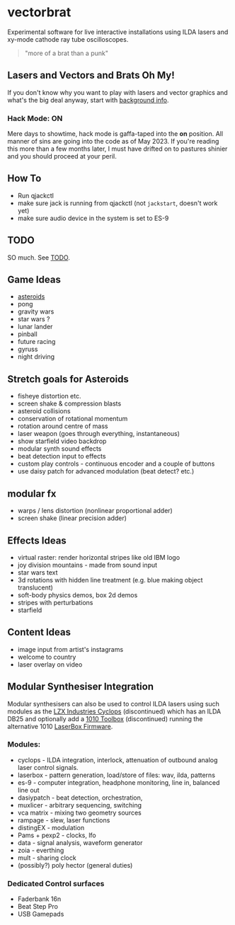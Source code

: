 # vectorbrat

Experimental software for live interactive installations using ILDA lasers and xy-mode cathode ray tube oscilloscopes.

> "more of a brat than a punk"

## Lasers and Vectors and Brats Oh My!

If you don't know why you want to play with lasers and vector graphics and 
what's the big deal anyway, start with [background info](background.md).

### Hack Mode: ON

Mere days to showtime, hack mode is gaffa-taped into the **on** position. All manner of sins are going into the code
as of May 2023. If you're reading this more than a few months later, I must have drifted
on to pastures shinier and you should proceed at your peril.

## How To

* Run qjackctl
* make sure jack is running from qjackctl (not `jackstart`, doesn't work yet)
* make sure audio device in the system is set to ES-9


## TODO

SO much. See [TODO](TODO.md).


## Game Ideas

* [asteroids](asteroids.md)
* pong
* gravity wars
* star wars ?
* lunar lander
* pinball
* future racing
* gyruss
* night driving

## Stretch goals for Asteroids

* fisheye distortion etc.
* screen shake & compression blasts
* asteroid collisions
* conservation of rotational momentum
* rotation around centre of mass
* laser weapon (goes through everything, instantaneous)
* show starfield video backdrop
* modular synth sound effects
* beat detection input to effects
* custom play controls - continuous encoder and a couple of buttons
* use daisy patch for advanced modulation (beat detect? etc.)

## modular fx

* warps / lens distortion (nonlinear proportional adder)
* screen shake (linear precision adder)

## Effects Ideas

* virtual raster: render horizontal stripes like old IBM logo
* joy division mountains - made from sound input
* star wars text
* 3d rotations with hidden line treatment (e.g. blue making object translucent)
* soft-body physics demos, box 2d demos
* stripes with perturbations
* starfield

## Content Ideas

* image input from artist's instagrams
* welcome to country
* laser overlay on video

## Modular Synthesiser Integration

Modular synthesisers can also be used to control ILDA lasers
using such modules as the 
[LZX Industries Cyclops](https://lzxindustries.net/products/cyclops) 
(discontinued) which has an ILDA DB25 and optionally add a 
[1010 Toolbox](https://1010music.com/product/toolbox-sequencer-function-generator-eurorack-module) (discontinued)
running the alternative 1010
[LaserBox Firmware](https://1010music.com/product/laserbox-pattern-generator-for-lasers).

### Modules:

* cyclops - ILDA integration, interlock, attenuation of outbound analog laser control signals.
* laserbox - pattern generation, load/store of files: wav, ilda, patterns
* es-9 - computer integration, headphone monitoring, line in, balanced line out
* dasiypatch - beat detection, orchestration, 
* muxlicer - arbitrary sequencing, switching
* vca matrix - mixing two geometry sources
* rampage - slew, laser functions
* distingEX - modulation  
* Pams + pexp2 - clocks, lfo
* data - signal analysis, waveform generator
* zoia - everthing
* mult - sharing clock
* (possibly?) poly hector (general duties)

### Dedicated Control surfaces

* Faderbank 16n
* Beat Step Pro
* USB Gamepads



